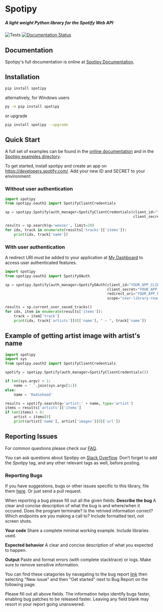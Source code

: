# Spotipy

##### A light weight Python library for the Spotify Web API

![Tests](https://github.com/plamere/spotipy/workflows/Tests/badge.svg?branch=master) [![Documentation Status](https://readthedocs.org/projects/spotipy/badge/?version=latest)](https://spotipy.readthedocs.io/en/latest/?badge=latest)

## Documentation

Spotipy's full documentation is online at [Spotipy Documentation](http://spotipy.readthedocs.org/).

## Installation

```bash
pip install spotipy
```

alternatively, for Windows users 

```bash
py -m pip install spotipy
```

or upgrade

```bash
pip install spotipy --upgrade
```

## Quick Start

A full set of examples can be found in the [online documentation](http://spotipy.readthedocs.org/) and in the [Spotipy examples directory](https://github.com/plamere/spotipy/tree/master/examples).

To get started, install spotipy and create an app on https://developers.spotify.com/.
Add your new ID and SECRET to your environment:

### Without user authentication

```python
import spotipy
from spotipy.oauth2 import SpotifyClientCredentials

sp = spotipy.Spotify(auth_manager=SpotifyClientCredentials(client_id="YOUR_APP_CLIENT_ID",
                                                           client_secret="YOUR_APP_CLIENT_SECRET"))

results = sp.search(q='weezer', limit=20)
for idx, track in enumerate(results['tracks']['items']):
    print(idx, track['name'])
```

### With user authentication

A redirect URI must be added to your application at [My Dashboard](https://developer.spotify.com/dashboard/applications) to access user authenticated features.

```python
import spotipy
from spotipy.oauth2 import SpotifyOAuth

sp = spotipy.Spotify(auth_manager=SpotifyOAuth(client_id="YOUR_APP_CLIENT_ID",
                                               client_secret="YOUR_APP_CLIENT_SECRET",
                                               redirect_uri="YOUR_APP_REDIRECT_URI",
                                               scope="user-library-read"))

results = sp.current_user_saved_tracks()
for idx, item in enumerate(results['items']):
    track = item['track']
    print(idx, track['artists'][0]['name'], " – ", track['name'])
```

## Example of getting artist image with artist's name

```python
import spotipy
import sys
from spotipy.oauth2 import SpotifyClientCredentials

spotify = spotipy.Spotify(auth_manager=SpotifyClientCredentials())

if len(sys.argv) > 1:
    name = ' '.join(sys.argv[1:])
else:
    name = 'Radiohead'

results = spotify.search(q='artist:' + name, type='artist')
items = results['artists']['items']
if len(items) > 0:
    artist = items[0]
    print(artist['name'], artist['images'][0]['url'])
```
## Reporting Issues

For common questions please check our [FAQ](FAQ.md).

You can ask questions about Spotipy on
[Stack Overflow](http://stackoverflow.com/questions/ask).
Don’t forget to add the *Spotipy* tag, and any other relevant tags as well, before posting.

### Reporting Bugs

If you have suggestions, bugs or other issues specific to this library,
file them [here](https://github.com/plamere/spotipy/issues).
Or just send a pull request.

When reporting a bug please fill out all the given fields: 
**Describe the bug**
A clear and concise description of what the bug is and where/when it occured. Does the program terminate? Is the retrived information correct? Which endpoints are you making a call to? Include formatted text, not screen shots.

**Your code**
Share a complete minimal working example. Include libraries used.

**Expected behavior**
A clear and concise description of what you expected to happen.

**Output**
Paste and format errors (with complete stacktrace) or logs. Make sure to remove sensitive information.

You can find these catagories by navagating to the bug report [link](https://github.com/plamere/spotipy/issues) then selecting "New issue" and then "Get started" next to Bug Report on the following page.

Please fill out all above fields. The information helps identify bugs faster, enabling bug patches to be released faster. Leaving any field blank may resort in your report going unanswered. 